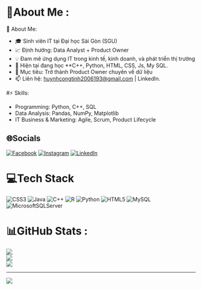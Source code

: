 # 💫About Me :
🌟 About Me:
- 🎓 Sinh viên IT tại Đại học Sài Gòn (SGU)
- 📈 Định hướng: Data Analyst + Product Owner
- 💡 Đam mê ứng dụng IT trong kinh tế, kinh doanh, và phát triển thị trường
- 🌱 Hiện tại đang học **C++, Python, HTML, CSS, Js, My SQL.
- 🎯 Mục tiêu: Trở thành Product Owner chuyên về dữ liệu
- 📫 Liên hệ: huynhcongtinh2006193@gmail.com | LinkedIn.
  
#⚡ Skills:
- Programming: Python, C++, SQL
- Data Analysis: Pandas, NumPy, Matplotlib
- IT Business & Marketing: Agile, Scrum, Product Lifecycle

## 🌐Socials
[![Facebook](https://img.shields.io/badge/Facebook-%231877F2.svg?logo=Facebook&logoColor=white)](https://facebook.com/https://www.facebook.com/profile.php?id=100072918159930) [![Instagram](https://img.shields.io/badge/Instagram-%23E4405F.svg?logo=Instagram&logoColor=white)](https://instagram.com/https://www.instagram.com/konechopop/) [![LinkedIn](https://img.shields.io/badge/LinkedIn-%230077B5.svg?logo=linkedin&logoColor=white)](https://linkedin.com/in/https://www.linkedin.com/in/c%C3%B4ng-t%C3%ADnh-78b5b435a/) 

# 💻Tech Stack
![CSS3](https://img.shields.io/badge/css3-%231572B6.svg?style=for-the-badge&logo=css3&logoColor=white) ![Java](https://img.shields.io/badge/java-%23ED8B00.svg?style=for-the-badge&logo=java&logoColor=white) ![C++](https://img.shields.io/badge/c++-%2300599C.svg?style=for-the-badge&logo=c%2B%2B&logoColor=white) ![R](https://img.shields.io/badge/r-%23276DC3.svg?style=for-the-badge&logo=r&logoColor=white) ![Python](https://img.shields.io/badge/python-3670A0?style=for-the-badge&logo=python&logoColor=ffdd54) ![HTML5](https://img.shields.io/badge/html5-%23E34F26.svg?style=for-the-badge&logo=html5&logoColor=white) ![MySQL](https://img.shields.io/badge/mysql-%2300f.svg?style=for-the-badge&logo=mysql&logoColor=white) ![MicrosoftSQLServer](https://img.shields.io/badge/Microsoft%20SQL%20Sever-CC2927?style=for-the-badge&logo=microsoft%20sql%20server&logoColor=white)
# 📊GitHub Stats :
![](https://github-readme-stats.vercel.app/api?username=congtinh06&theme=radical&hide_border=false&include_all_commits=false&count_private=false)<br/>
![](https://github-readme-streak-stats.herokuapp.com/?user=congtinh06&theme=radical&hide_border=false)<br/>
![](https://github-readme-stats.vercel.app/api/top-langs/?username=congtinh06&theme=radical&hide_border=false&include_all_commits=false&count_private=false&layout=compact)

---
[![](https://visitcount.itsvg.in/api?id=congtinh06&icon=0&color=0)](https://visitcount.itsvg.in)
